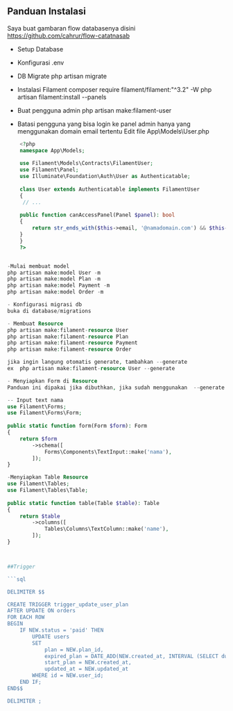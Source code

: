 ## Panduan Instalasi

Saya buat gambaran flow databasenya disini https://github.com/cahrur/flow-catatnasab

- Setup Database
- Konfigurasi .env
- DB Migrate
php artisan migrate

- Instalasi Filament
composer require filament/filament:"^3.2" -W
php artisan filament:install --panels

- Buat pengguna admin
php artisan make:filament-user

- Batasi pengguna yang bisa login ke panel admin hanya yang menggunakan domain email tertentu
Edit file App\Models\User.php

```php
    <?php
    namespace App\Models;
 
    use Filament\Models\Contracts\FilamentUser;
    use Filament\Panel;
    use Illuminate\Foundation\Auth\User as Authenticatable;
 
    class User extends Authenticatable implements FilamentUser
    {
     // ...
 
    public function canAccessPanel(Panel $panel): bool
    {
        return str_ends_with($this->email, '@namadomain.com') && $this->hasVerifiedEmail();
    }
    }
    ?>


-Mulai membuat model
php artisan make:model User -m
php artisan make:model Plan -m
php artisan make:model Payment -m
php artisan make:model Order -m

- Konfigurasi migrasi db
buka di database/migrations

- Membuat Resource
php artisan make:filament-resource User
php artisan make:filament-resource Plan
php artisan make:filament-resource Payment
php artisan make:filament-resource Order

jika ingin langung otomatis generate, tambahkan --generate
ex  php artisan make:filament-resource User --generate

- Menyiapkan Form di Resource
Panduan ini dipakai jika dibuthkan, jika sudah menggunakan  --generate dan tidak diperlukan tambahan di form resource maka tidak perlu.

-- Input text nama
use Filament\Forms;
use Filament\Forms\Form;
 
public static function form(Form $form): Form
{
    return $form
        ->schema([
            Forms\Components\TextInput::make('nama'),
        ]);
}

-Menyiapkan Table Resource
use Filament\Tables;
use Filament\Tables\Table;
 
public static function table(Table $table): Table
{
    return $table
        ->columns([
            Tables\Columns\TextColumn::make('name'),
        ]);
}



##Trigger

```sql

DELIMITER $$

CREATE TRIGGER trigger_update_user_plan
AFTER UPDATE ON orders
FOR EACH ROW
BEGIN
    IF NEW.status = 'paid' THEN
        UPDATE users
        SET 
            plan = NEW.plan_id,
            expired_plan = DATE_ADD(NEW.created_at, INTERVAL (SELECT durasi FROM plans WHERE id = NEW.plan_id) DAY),
            start_plan = NEW.created_at,
            updated_at = NEW.updated_at
        WHERE id = NEW.user_id;
    END IF;
END$$

DELIMITER ;

